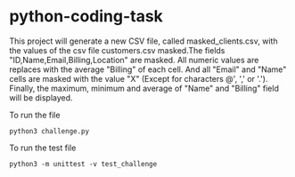 # python-coding-task

This project will generate a new CSV file, called masked_clients.csv, with the values of the csv file customers.csv masked.The fields "ID,Name,Email,Billing,Location" are masked. All numeric values are replaces with the average "Billing" of each cell. And all "Email" and "Name" cells are masked with the value "X" (Except for characters @', ',' or '.'). Finally, the maximum, minimum and average of "Name" and "Billing" field will be displayed.

To run the file

```console
python3 challenge.py
```

To run the test file

```console
python3 -m unittest -v test_challenge
```

